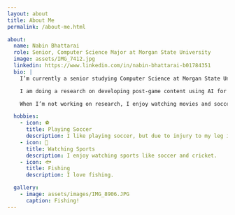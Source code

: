 ```yaml
---
layout: about
title: About Me
permalink: /about-me.html

about:
  name: Nabin Bhattarai
  role: Senior, Computer Science Major at Morgan State University
  image: assets/IMG_7412.jpg
  linkedin: https://www.linkedin.com/in/nabin-bhattarai-b01784351
  bio: |
    I’m currently a senior studying Computer Science at Morgan State University in Baltimore, MD. I expect to graduate in 2026.

    I am doing a research on developing post-game content using AI for automated box scores and video news reports for FIFA Club World Cup 2025.

    When I’m not working on research, I enjoy watching movies and soccer.

  hobbies:
    - icon: ⚽
      title: Playing Soccer
      description: I like playing soccer, but due to injury to my leg it is hard for me to play.
    - icon: 🏏
      title: Watching Sports
      description: I enjoy watching sports like soccer and cricket.
    - icon: 🐟
      title: Fishing
      description: I love fishing.

  gallery:
    - image: assets/images/IMG_8906.JPG
      caption: Fishing!
---
```

